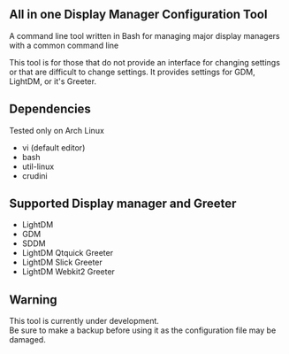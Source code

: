 ## All in one Display Manager Configuration Tool
A command line tool written in Bash for managing major display managers with a common command line  
  
This tool is for those that do not provide an interface for changing settings or that are difficult to change settings.
It provides settings for GDM, LightDM, or it's Greeter.

## Dependencies
Tested only on Arch Linux

- vi (default editor)
- bash
- util-linux
- crudini

## Supported Display manager and Greeter
- LightDM
- GDM
- SDDM
- LightDM Qtquick Greeter
- LightDM Slick Greeter
- LightDM Webkit2 Greeter

## Warning
This tool is currently under development.  
Be sure to make a backup before using it as the configuration file may be damaged.
